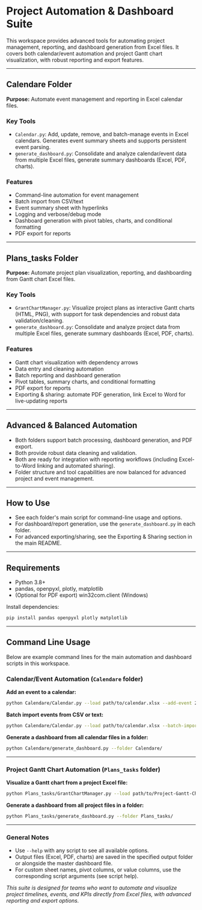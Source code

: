 # Project Automation & Dashboard Suite

This workspace provides advanced tools for automating project management, reporting, and dashboard generation from Excel files. It covers both calendar/event automation and project Gantt chart visualization, with robust reporting and export features.

---

## Calendare Folder

**Purpose:** Automate event management and reporting in Excel calendar files.

### Key Tools
- `Calendar.py`: Add, update, remove, and batch-manage events in Excel calendars. Generates event summary sheets and supports persistent event parsing.
- `generate_dashboard.py`: Consolidate and analyze calendar/event data from multiple Excel files, generate summary dashboards (Excel, PDF, charts).

### Features
- Command-line automation for event management
- Batch import from CSV/text
- Event summary sheet with hyperlinks
- Logging and verbose/debug mode
- Dashboard generation with pivot tables, charts, and conditional formatting
- PDF export for reports

---

## Plans_tasks Folder

**Purpose:** Automate project plan visualization, reporting, and dashboarding from Gantt chart Excel files.

### Key Tools
- `GrantChartManager.py`: Visualize project plans as interactive Gantt charts (HTML, PNG), with support for task dependencies and robust data validation/cleaning.
- `generate_dashboard.py`: Consolidate and analyze project data from multiple Excel files, generate summary dashboards (Excel, PDF, charts).

### Features
- Gantt chart visualization with dependency arrows
- Data entry and cleaning automation
- Batch reporting and dashboard generation
- Pivot tables, summary charts, and conditional formatting
- PDF export for reports
- Exporting & sharing: automate PDF generation, link Excel to Word for live-updating reports

---

## Advanced & Balanced Automation
- Both folders support batch processing, dashboard generation, and PDF export.
- Both provide robust data cleaning and validation.
- Both are ready for integration with reporting workflows (including Excel-to-Word linking and automated sharing).
- Folder structure and tool capabilities are now balanced for advanced project and event management.

---

## How to Use
- See each folder's main script for command-line usage and options.
- For dashboard/report generation, use the `generate_dashboard.py` in each folder.
- For advanced exporting/sharing, see the Exporting & Sharing section in the main README.

---

## Requirements
- Python 3.8+
- pandas, openpyxl, plotly, matplotlib
- (Optional for PDF export) win32com.client (Windows)

Install dependencies:
```sh
pip install pandas openpyxl plotly matplotlib
```

---

## Command Line Usage

Below are example command lines for the main automation and dashboard scripts in this workspace.

### Calendar/Event Automation (`Calendare` folder)

**Add an event to a calendar:**
```sh
python Calendare/Calendar.py --load path/to/calendar.xlsx --add-event 2025-07-01 "Project Kickoff"
```

**Batch import events from CSV or text:**
```sh
python Calendare/Calendar.py --load path/to/calendar.xlsx --batch-import events.csv
```

**Generate a dashboard from all calendar files in a folder:**
```sh
python Calendare/generate_dashboard.py --folder Calendare/
```

---

### Project Gantt Chart Automation (`Plans_tasks` folder)

**Visualize a Gantt chart from a project Excel file:**
```sh
python Plans_tasks/GrantChartManager.py --load path/to/Project-Gantt-Chart.xlsx --gantt --output Plans_tasks/output/
```

**Generate a dashboard from all project files in a folder:**
```sh
python Plans_tasks/generate_dashboard.py --folder Plans_tasks/
```

---

### General Notes

- Use `--help` with any script to see all available options.
- Output files (Excel, PDF, charts) are saved in the specified output folder or alongside the master dashboard file.
- For custom sheet names, pivot columns, or value columns, use the corresponding script arguments (see script help).

*This suite is designed for teams who want to automate and visualize project timelines, events, and KPIs directly from Excel files, with advanced reporting and export options.*
